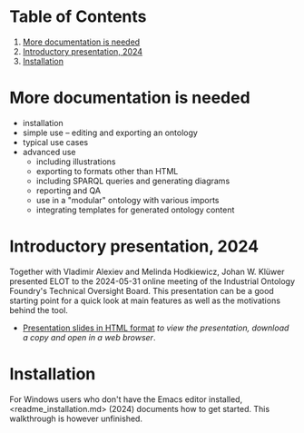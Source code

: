 
# Table of Contents

1.  [More documentation is needed](#org6db37a4)
2.  [Introductory presentation, 2024](#org9adeb41)
3.  [Installation](#org9418a31)



<a id="org6db37a4"></a>

# More documentation is needed

-   installation
-   simple use &#x2013; editing and exporting an ontology
-   typical use cases
-   advanced use
    -   including illustrations
    -   exporting to formats other than HTML
    -   including SPARQL queries and generating diagrams
    -   reporting and QA
    -   use in a "modular" ontology with various imports
    -   integrating templates for generated ontology content


<a id="org9adeb41"></a>

# Introductory presentation, 2024

Together with Vladimir Alexiev and Melinda Hodkiewicz, Johan W. Klüwer presented ELOT to the 2024-05-31 online meeting of the Industrial Ontology Foundry's Technical Oversight Board.
This presentation can be a good starting point for a quick look at main features as well as the motivations behind the tool.

-   [Presentation slides in HTML format](20240525T181908--elot-presented-to-iof-tob__elot_emacs_iof.html) *to view the presentation, download a copy and open in a web browser*.


<a id="org9418a31"></a>

# Installation

For Windows users who don't have the Emacs editor installed, <readme_installation.md> (2024) documents how to get started. This walkthrough is however unfinished.

